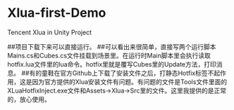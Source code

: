 # Xlua-first-Demo
Tencent Xlua in Unity Project

##项目下载下来可以直接运行。
##可以看出来很简单，直接写两个运行脚本Mains.cs和Cubes.cs文件挂载到场景里。在运行时Main脚本里会执行读取hotfix.lua文件里的lua命令。hotfix里就是覆写Cubes里的Update方法，打印消息。
##有的童鞋在官方Github上下载了安装文件之后，打静态Hotfix标签不起作用，这是因为官方提供的Xlua安装文件有问题。有问题的文件是Tools文件里面的XLuaHotfixInject.exe文件和Assets->Xlua->Src里的文件。这里我提供的是正常的，放心使用。
